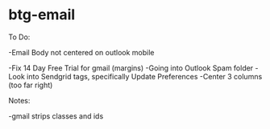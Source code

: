 # btg-email
To Do:

-Email Body not centered on outlook mobile

-Fix 14 Day Free Trial for gmail (margins)
-Going into Outlook Spam folder
-Look into Sendgrid tags, specifically Update Preferences
-Center 3 columns (too far right)


Notes:

-gmail strips classes and ids
